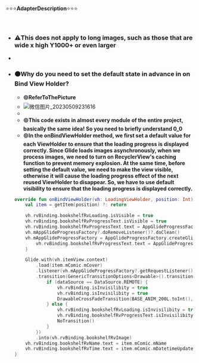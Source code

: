 ⭐⭐⭐**AdapterDescription**⭐⭐⭐

<br/>

- ### ⚠️This does not apply to long images, such as those that are wide x high Y1000+ or even larger
- 
- ### 🟠**Why do you need to set the default state in advance in on Bind View Holder?**
    - 🟢**ReferToThePicture**
    - ![微信图片_20230509231616](https://github.com/CrowForKotlin/CopyManga_Crow/assets/60876546/8eeff185-252d-4f5f-9c76-02b380ba6cdd)
    - 
    - 🟢**This code exists in almost every module of the entire project, basically the same idea! So you need to briefly understand 0_0**
    - 🟢**In the onBindViewHolder method, we first set a default value for each ViewHolder to ensure that the loading progress is displayed correctly. Since Glide loads images asynchronously, when we process images, we need to turn on RecyclerView's caching function to prevent memory explosion. At the same time, before setting the default value, we need to make the view visible, otherwise it will cause the loading progress effect of the next reused ViewHolder to disappear. So, we have to use default visibility to ensure that the loading progress is displayed correctly.**
    ```kotlin
  override fun onBindViewHolder(vh: LoadingViewHolder, position: Int) {
        val item = getItem(position) ?: return

        vh.rvBinding.bookshelfRvLoading.isVisible = true
        vh.rvBinding.bookshelfRvProgressText.isVisible = true
        vh.rvBinding.bookshelfRvProgressText.text = AppGlideProgressFactory.PERCENT_0
        vh.mAppGlideProgressFactory?.doRemoveListener()?.doClean()
        vh.mAppGlideProgressFactory = AppGlideProgressFactory.createGlideProgressListener(item.mComic.mCover) { _, _, percentage, _, _ ->
            vh.rvBinding.bookshelfRvProgressText.text = AppGlideProgressFactory.getProgressString(percentage)
        }

        Glide.with(vh.itemView.context)
            .load(item.mComic.mCover)
            .listener(vh.mAppGlideProgressFactory?.getRequestListener())
            .transition(GenericTransitionOptions<Drawable>().transition { dataSource, _ ->
                if (dataSource == DataSource.REMOTE) {
                    vh.rvBinding.isInvisilibity = true
                    vh.rvBinding.isInvisilibity = true
                    DrawableCrossFadeTransition(BASE_ANIM_200L.toInt(), true)
                } else {
                    vh.rvBinding.bookshelfRvLoading.isInvisilibity = true
                    vh.rvBinding.bookshelfRvProgressText.isInvisilibity = true
                    NoTransition()
                }
            })
            .into(vh.rvBinding.bookshelfRvImage)
        vh.rvBinding.bookshelfRvName.text = item.mComic.mName
        vh.rvBinding.bookshelfRvTime.text = item.mComic.mDatetimeUpdated
  }
    ```